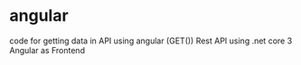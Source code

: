# angular
code for getting data in API using angular (GET())
Rest API using .net core 3
Angular as Frontend
